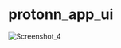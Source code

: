 # protonn_app_ui


![Screenshot_4](https://user-images.githubusercontent.com/84775568/211218553-10444194-8c7a-48c9-8976-85478c5df19b.png)
